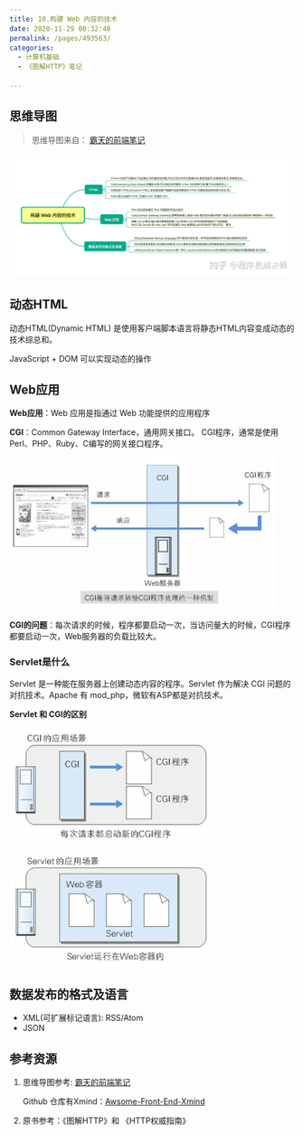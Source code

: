 ```yaml
---
title: 10.构建 Web 内容的技术
date: 2020-11-29 00:32:48
permalink: /pages/493563/
categories: 
  - 计算机基础
  - 《图解HTTP》笔记

---
```


## 思维导图

> 思维导图来自： [霸天的前端笔记](https://www.zhihu.com/column/c_57862727)

![img](./assets/img/v2-16b2c62717f27eddfcc11b99bae7979b_r.jpg)

## 动态HTML

动态HTML(Dynamic HTML) 是使用客户端脚本语言将静态HTML内容变成动态的技术综总和。

JavaScript + DOM 可以实现动态的操作

## Web应用

**Web应用**：Web 应用是指通过 Web 功能提供的应用程序

**CGI**：Common Gateway Interface，通用网关接口。
           CGI程序，通常是使用 Perl、PHP、Ruby、C编写的网关接口程序。

<img src="./assets/img/image-20201129004656343.png" alt="image-20201129004656343" style="zoom: 67%;" />

**CGI的问题**：每次请求的时候，程序都要启动一次，当访问量大的时候，CGI程序都要启动一次，Web服务器的负载比较大。

### Servlet是什么

Servlet 是一种能在服务器上创建动态内容的程序。Servlet 作为解决 CGI 问题的对抗技术。Apache 有 mod_php，微软有ASP都是对抗技术。

**Servlet 和 CGI的区别**

![image-20201129010217943](./assets/img/image-20201129010217943.png)

## 数据发布的格式及语言

- XML(可扩展标记语言):   RSS/Atom
- JSON



## 参考资源

1. 思维导图参考:  [霸天的前端笔记](https://www.zhihu.com/column/c_57862727)

   Github 仓库有Xmind：[Awsome-Front-End-Xmind](https://github.com/bailinlin/Awsome-Front-End-Xmind)

2. 原书参考：《图解HTTP》和 《HTTP权威指南》